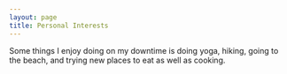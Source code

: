 ```yaml
---
layout: page
title: Personal Interests
---
```


Some things I enjoy doing on my downtime is doing yoga, hiking, going to the beach, and trying new places to eat as well as cooking. 
